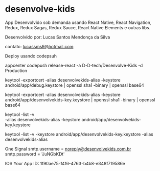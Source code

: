 # desenvolve-kids

App Desenvolvido sob demanda usando React Native, React Navigation, Redux, Redux Sagas, Redux Sauce, React Native Elements e outras libs.

Desenvolvido por: Lucas Santos Mendonça da Silva

contato: lucassms9@hotmail.com


Deploy usando codepsuh

appcenter codepush release-react -a D-D-tech/Desenvolve-Kids -d Production

keytool -exportcert -alias desenvolvekids-alias -keystore android/app/debug.keystore | openssl sha1 -binary | openssl base64

keytool -exportcert -alias desenvolvekids-alias -keystore android/app/desenvolvekids-key.keystore | openssl sha1 -binary | openssl base64

keytool -list -v \
-alias desenvolvekids-alias -keystore android/app/desenvolvekids-key.keystore

keytool -list -v -keystore android/app/desenvolvekids-key.keystore -alias desenvolvekids-alias

One Signal
smtp.username = noreply@desenvolvekids.com.br
smtp.password = 'JuNGbKDt'

IOS Your App ID: 1f90ae75-f4f6-4763-b4b8-e348f719586e
